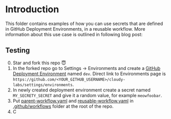 # Introduction

This folder contains examples of how you can use secrets that are defined in GitHub Deployment Environments, in a reusable workflow.
More information about this use case is outlined in following blog post: []()

## Testing

0. Star and fork this repo 😇
1. In the forked repo go to Settings -> Environments and create a [GitHub Deployment Environment](https://docs.github.com/en/actions/how-tos/managing-workflow-runs-and-deployments/managing-deployments/managing-environments-for-deployment) named `dev`. Direct link to Environments page is `https://github.com/<YOUR_GITHUB_USERNAME>/cloudy-labs/settings/environments`.
2. In newly created deployment environment create a secret named `MY_SECRETY_SECRET` and give it a random value, for example `meowfoobar`.
3. Put [parent-workflow.yaml](./parent-workflow.yaml) and [reusable-workflow.yaml](./reusable-workflow.yaml) in [.github/workflows](../../.github/workflows/) folder at the root of the repo.
4. C